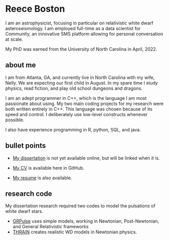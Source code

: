 # Reece Boston

I am an astrophysicist, focusing in particular on relativistic white dwarf asteroseismology.
I am employed full-time as a data scientist for Community, an innovative SMS platform allowing for personal conversation at scale.

My PhD was earned from the University of North Carolina in April, 2022.

## about me

I am from Atlanta, GA, and currently live in North Carolina with my wife, Nelly.  We are expecting our first child in August.  In my spare time I study physics, read fiction, and play old school dungeons and dragons.

I am an adept programmer in C++, which is the language I am most passionate about using.  My two main coding projects for my research were both written entirely in C++.  This language was chosen because of its speed and control.  I deliberately use low-level constructs whenever possible.

I also have experience programming in R, python, SQL, and java.  

## bullet points

- [My dissertation](https://github.com/rboston628/THESIS) is not yet available online, but will be linked when it is.

- [My CV](https://github.com/rboston628/rboston628/blob/master/BostonReeceCV2022.pdf) is available here in GitHub.

- [My resume](https://github.com/rboston628/rboston628/blob/master/rboston_resume.pdf) is also available.

## research code

My dissertation research required two codes to model the pulsations of white dwarf stars.

- [GRPulse](https://github.com/rboston628/GRPulse) uses simple models, working in Newtonian, Post-Newtonian, and General Relativistic frameworks
- [THRAIN](https://github.com/rboston628/THRAIN) creates realistic WD models in Newtonian physics.